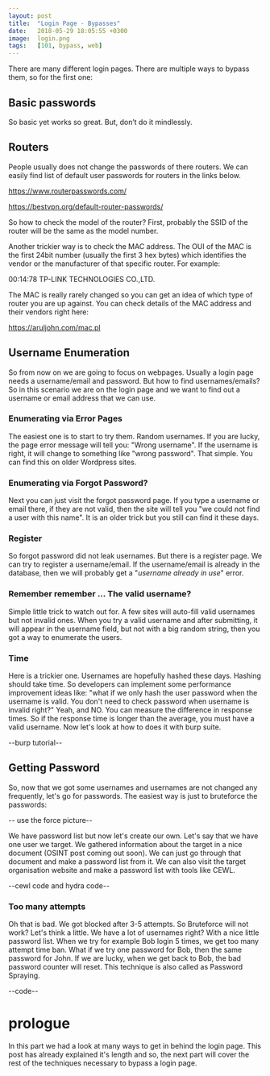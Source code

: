 ```yaml
---
layout: post
title:  "Login Page - Bypasses"
date:   2018-05-29 18:05:55 +0300
image:  login.png
tags:   [101, bypass, web]
---
```


There are many different login pages. There are multiple ways to bypass them, so for the first one:

<h2>Basic passwords</h2>

So basic yet works so great. But, don’t do it mindlessly. 

<h2>Routers</h2>
People usually does not change the passwords of there routers. We can easily find list of default user passwords for routers in the links below.


https://www.routerpasswords.com/

https://bestvpn.org/default-router-passwords/


So how to check the model of the router? First, probably the SSID of the router will be the same as the model number. 

Another trickier way is to check the MAC address. The OUI of the MAC is the first 24bit number (usually the first 3 hex bytes) which identifies the vendor or the manufacturer of that specific router. For example:

00:14:78     TP-LINK TECHNOLOGIES CO.,LTD.

The MAC is really rarely changed so you can get an idea of which type of router  you are up against. You can check details of the MAC address and their vendors right here:

https://aruljohn.com/mac.pl

<h2>Username Enumeration</h2>

So from now on we are going to focus on webpages. Usually a login page needs a username/email and password. But how to find usernames/emails? So in this scenario we are on the login page and we want to find out a username or email address that we can use. 

<h3>Enumerating via Error Pages</h3>

The easiest one is to start to try them. Random usernames. If you are lucky, the page error message will tell you: "Wrong username". If the username is right, it will change to something like "wrong password". That simple. You can find this on older Wordpress sites.

<h3>Enumerating via Forgot Password?</h3>

Next you can just visit the forgot password page. If you type a username or email there, if they are not valid, then the site will tell you "we could not find a user with this name". It is an older trick but you still can find it these days.

<h3>Register</h3>

So forgot password did not leak usernames. But there is a register page. We can try to register a username/email. If the username/email is already in the database, then we will probably get a "*username already in use*" error.

<h3>Remember remember … The valid username?</h3>

Simple little trick to watch out for. A few sites will auto-fill valid usernames but not invalid ones. When you try a valid username and after submitting, it will appear in the username field, but not with a big random string, then you got a way to enumerate the users.

<h3>Time</h3>

Here is a trickier one. Usernames are hopefully hashed these days. Hashing should take time. So developers can implement some performance improvement ideas like: "what if we only hash the user password when the username is valid. You don't need to check password when username is invalid right?" Yeah, and NO. You can measure the difference in response times. So if the response time is longer than the average, you must have a valid username. Now let's look at how to does it with burp suite.

--burp tutorial--

<h2>Getting Password</h2>

So, now that we got some usernames and usernames are not changed any frequently, let's go for passwords. The easiest way is just to bruteforce the passwords:

-- use the force picture--

We have password list but now let's create our own. Let's say that we have one user we target. We gathered information about the target in a nice document (OSINT post coming out soon). We can just go through that document and make a password list from it. We can also visit the target organisation website and make a password list with tools like CEWL.

--cewl code and hydra code--

<h3>Too many attempts</h3>

Oh that is bad. We got blocked after 3-5 attempts. So Bruteforce will not work? Let's think a little. We have a lot of usernames right? With a nice little password list. When we try for example Bob login 5 times, we get too many attempt time ban. What if we try one password for Bob, then the same password for John. If we are lucky, when we get back to Bob, the bad password counter will reset. This technique is also called as Password Spraying. 

--code--

<h1>prologue</h1>

In this part we had a look at many ways to get in behind the login page. This post has already explained it's length and so, the next part will cover the rest of the techniques necessary to bypass a login page.
